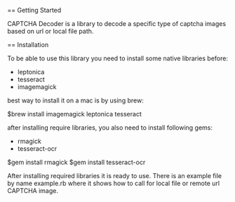 == Getting Started

CAPTCHA Decoder is a library to decode a specific type of captcha images based on url or local file path.

== Installation

To be able to use this library you need to install some native libraries before:

- leptonica
- tesseract
- imagemagick

best way to install it on a mac is by using brew:

$brew install imagemagick leptonica tesseract

after installing require libraries, you also need to install following gems:

- rmagick
- tesseract-ocr

$gem install rmagick
$gem install tesseract-ocr

After installing required libraries it is ready to use. There is an example file by name example.rb where it shows how to call for local file or remote url CAPTCHA image. 
